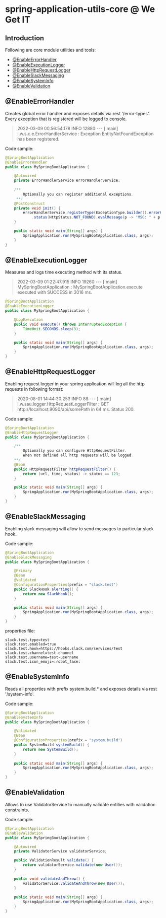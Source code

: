 # spring-application-utils-core @ We Get IT

## Introduction
Following are core module utilities and tools:
- [@EnableErrorHandler](#@EnableErrorHandler)
- [@EnableExecutionLogger](#@EnableExecutionLogger)
- [@EnableHttpRequestLogger](#@EnableHttpRequestLogger)
- [@EnableSlackMessaging](#@EnableSlackMessaging)
- [@EnableSystemInfo](#@EnableSystemInfo)
- [@EnableValidation](#@EnableValidation)

## @EnableErrorHandler
Creates global error handler and exposes details via rest '/error-types'.
Every exception that is registered will be logged to console.

> 2022-03-09 00:56:54.178  INFO 12880 --- [           main] i.w.s.c.e.ErrorHandlerService            : Exception EntityNotFoundException has been registered.

Code sample:
```java
@SpringBootApplication
@EnableErrorHandler
public class MySpringBootApplication {

    @Autowired
    private ErrorHandlerService errorHandlerService;
    
    /**
        Optionally you can register additional exceptions.
     **/
    @PostConstruct
    private void init() {
        errorHandlerService.registerType(ExceptionType.builder().errorClass(EntityNotFoundException.class)
            .status(HttpStatus.NOT_FOUND).evalMessage(p -> "MSG: " + p.getMessage()).build());
    }

    public static void main(String[] args) {
        SpringApplication.run(MySpringBootApplication.class, args);
    }
}
```

## @EnableExecutionLogger
Measures and logs time executing method with its status.

> 2022-03-09 01:22:47.915  INFO 19260 --- [           main] MySpringBootApplication       : MySpringBootApplication.execute executed with SUCCESS in 3016 ms.

```java
@SpringBootApplication
@EnableExecutionLogger
public class MySpringBootApplication {

    @LogExecution
    public void execute() throws InterruptedException {
        TimeUnit.SECONDS.sleep(3);
    }

    public static void main(String[] args) {
        SpringApplication.run(MySpringBootApplication.class, args);
    }
}
```

## @EnableHttpRequestLogger
Enabling request logger in your spring application will log all the http requests in following format:

> 2020-08-01 14:44:30.253  INFO 88 --- [           main] i.w.sau.logger.HttpRequestLoggerFilter   : GET http://localhost:9090/api/somePath in 64 ms. Status 200.

Code sample:
```java
@SpringBootApplication
@EnableHttpRequestLogger
public class MySpringBootApplication {

    /**
        Optionally you can configure HttpRequestFilter.
        When not defined all http requests will be logged.
    **/
    @Bean
    public HttpRequestFilter httpRequestFilter() {
        return (url, time, status) -> status == 123;
    }

    public static void main(String[] args) {
        SpringApplication.run(MySpringBootApplication.class, args);
    }
}
```

## @EnableSlackMessaging
Enabling slack messaging will allow to send messages to particular slack hook.

Code sample:
```java
@SpringBootApplication
@EnableSlackMessaging
public class MySpringBootApplication {

    @Primary
    @Bean
    @Validated
    @ConfigurationProperties(prefix = "slack.test")
    public SlackHook alerting() {
        return new SlackHook();
    }

    public static void main(String[] args) {
        SpringApplication.run(MySpringBootApplication.class, args);
    }
}
```
properties file:
```properties
slack.test.type=test
slack.test.enabled=true
slack.test.hook=https://hooks.slack.com/services/Test
slack.test.channel=test-channel
slack.test.username=test-username
slack.test.icon_emoji=:robot_face:
```

## @EnableSystemInfo
Reads all properties with prefix system.build.* and exposes details via rest '/system-info'. 

Code sample:
```java
@SpringBootApplication
@EnableSystemInfo
public class MySpringBootApplication {

    @Validated
    @Bean
    @ConfigurationProperties(prefix = "system.build")
    public SystemBuild systemBuild() {
        return new SystemBuild();
    }
    
    public static void main(String[] args) {
        SpringApplication.run(MySpringBootApplication.class, args);
    }
}
```

## @EnableValidation
Allows to use ValidatorService to manually validate entities with validation constraints.

Code sample:
```java
@SpringBootApplication
@EnableValidation
public class MySpringBootApplication {

    @Autowired
    private ValidatorService validatorService;

    public ValidationResult validate() {
        return validatorService.validate(new User());
    }
    
    public void validateAndThrow() {
        validatorService.validateAndThrow(new User());
    }
    
    public static void main(String[] args) {
        SpringApplication.run(MySpringBootApplication.class, args);
    }
}
```
